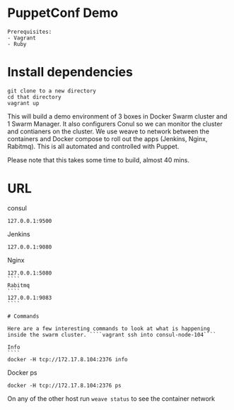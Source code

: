 # PuppetConf Demo
```
Prerequisites:
- Vagrant
- Ruby
```


# Install dependencies
```
git clone to a new directory
cd that directory
vagrant up
```
This will build a demo environment of 3 boxes in Docker Swarm cluster and 1 Swarm Manager. It also configurers Conul so we can monitor the cluster and contianers on the cluster.
We use weave to network between the containers and Docker compose to roll out the apps (Jenkins, Nginx, Rabitmq). This is all automated and controlled with Puppet.

Please note that this takes some time to build, almost 40 mins. 

# URL
consul
````
127.0.0.1:9500
````
Jenkins
````
127.0.0.1:9080
````
Nginx
`````
127.0.0.1:5080
````
Rabitmq
````
127.0.0.1:9083
````

# Commands

Here are a few interesting commands to look at what is happening inside the swarm cluster. ````vagrant ssh into consul-node-104````

Info
````
docker -H tcp://172.17.8.104:2376 info
`````  

Docker ps
```` 
docker -H tcp://172.17.8.104:2376 ps
````

On any of the other host run ````weave status```` to see the container network